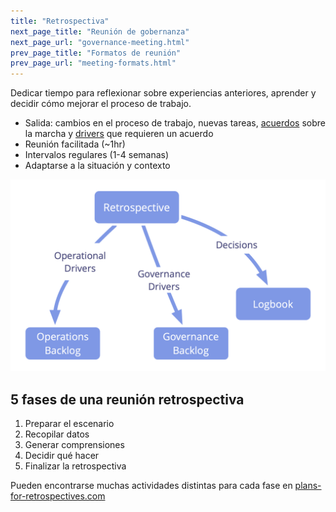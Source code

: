 ```yaml
---
title: "Retrospectiva"
next_page_title: "Reunión de gobernanza"
next_page_url: "governance-meeting.html"
prev_page_title: "Formatos de reunión"
prev_page_url: "meeting-formats.html"
---
```



<div class="card summary"><div class="card-body">Dedicar tiempo para reflexionar sobre experiencias anteriores, aprender y decidir cómo mejorar el proceso de trabajo.
</div></div>

-   Salida: cambios en el proceso de trabajo, nuevas tareas, <a href="glossary.html#entry-agreement" class="glossary-tooltip" data-toggle="tooltip" title="Acuerdo: Una pauta, proceso, protocolo o política que ha sido acordado y se ha diseñado para guiar el flujo de valor.">acuerdos</a> sobre la marcha y <a href="glossary.html#entry-organizational-driver" class="glossary-tooltip" data-toggle="tooltip" title="Motivante de la organización: Un motivante es la razón de una persona o grupo para responder a una situación específica. Un motivante es considerado un **motivante organizacional** si responder a este ayudaría a la organización generar valor, eliminar desperdicio o evitar consecuencias no deseadas.">drivers</a> que requieren un acuerdo
-   Reunión facilitada (~1hr)
-   Intervalos regulares (1-4 semanas)
-   Adaptarse a la situación y contexto

![Resultado de una retrospectiva](img/meetings/retrospective.png)

## 5 fases de una reunión retrospectiva

1. Preparar el escenario
2. Recopilar datos
3. Generar comprensiones
4. Decidir qué hacer
5. Finalizar la retrospectiva

Pueden encontrarse muchas actividades distintas para cada fase en [plans-for-retrospectives.com](http://www.plans-for-retrospectives.com/)
